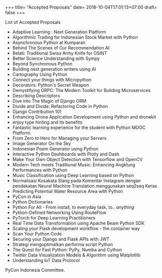 +++
title= "Accepted Proposals"
date= 2018-10-04T17:01:13+07:00
draft= false
+++

List of Accepted Proposals


- Adaptive Learning : Next Generation Platform
- Algorithmic Trading for Indonesian Stock Market with Python
- Asynchronous Python at Kumparan
- Behind The Scenes of Our Recommendation AI
- Belati: Traditional Swiss Army Knife for OSINT
- Better Science Understanding with Sympy
- Beyond Synchronous Python
- Building next generation writers using AI
- Cartography Using Python
- Connect your things with Micropython
- Decorators: Python's Secret Weapon
- Demystifying GRPC: The Modern Toolkit for Building Microservices
- Describing Descriptors
- Dive into The Magic of Django ORM
- Divide and Divide: Refactoring Code in Python
- Django Contribution 101
- Enhancing Drone Application Development using Python and dronekit
- enjoy type hinting and its benefits
- Fantastic learning experience for the student with Python MOOC Platform.
- From Zero to Hero for Managing your Servers
- Image Generator On the Sky
- Indonesian Poem Generator using Python
- Interactive Python Dashboards with Plotly and Dash
- Make Your Own Object Detection with Tensorflow and OpenCV
- Modern Tech meets Traditional Music: Enhancing Angklung Performances with Python
- Music Classification using Deep Learning based on Python
- Normalisasi Kosakata Slang pada Komentar Instagram dengan pendekatan Neural Machine Translation menggunakan seq2seq Keras
- Predicting Potential Water Resource Area with Python
- PyCon in Asia
- Python Dictionaries
- Python For All - From install, to everyday task, to.. *anything*
- Python-Defined Networking Using RouteFlow
- PyTorch for Deep Learning Practitioners
- Real Time Data Transformation using Apache Beam Python SDK
- Scaling your Flask development workflow - the container way
- Scan Your Python Code
- Securing your Django and Flask APIs with JWT
- Strategi mengoptimalkan performa script Python
- The Quest for Fast Python: PyPy, Numba and Cython
- Twitter Data Visualization Models & Algorithm using Matplotlib
- Understanding IoT Data Protocol

PyCon Indonesia Committee.
